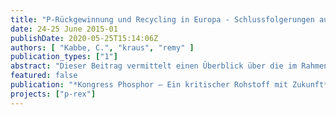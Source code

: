 ```yaml
---
title: "P-Rückgewinnung und Recycling in Europa - Schlussfolgerungen aus dem Projekt P-REX"
date: 24-25 June 2015-01
publishDate: 2020-05-25T15:14:06Z
authors: [ "Kabbe, C.", "kraus", "remy" ]
publication_types: ["1"]
abstract: "Dieser Beitrag vermittelt einen Überblick über die im Rahmen des EU Projektes P-REX erzielten Ergebnisse und Schlussfolgerungen. Neben der Bewertung von praxisrelevanten Verfahren zur Phosphorrückgewinnung aus dem Abwasserpfad und den jeweiligen Recyclaten geht es vor allem auch um Aspekte zur flächendeckenden Implementierung und Marktentwicklung. Vor allem integrative Ansätze, die auf eine bessere Ausnutzung der bereits vorhandenen Infrastruktur zur Optimierung des Phosphorrecyclings abzielen, bieten vielversprechende und vor allem kurzfristig umsetzbare Lösungen. Um jedoch Anreize für deren Umsetzung zu schaffen, bedarf es Entscheidungen und verlässlicher politischer Weichenstellungen. Für den Fall des Phosphorrecycling haben Goethes Worte „Wissen ist nicht genug, wir müssen auch anwenden! Wollen ist nicht genug, wir müssen auch tun!“ höchste Aktualität."
featured: false
publication: "*Kongress Phosphor – Ein kritischer Rohstoff mit Zukunft*"
projects: ["p-rex"]
---
```


